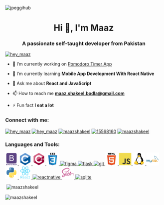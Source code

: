 
![jpeggihub](https://user-images.githubusercontent.com/62890173/141060829-3c16f2a5-3944-4d5a-9396-d18f4deb0931.gif)

<h1 align="center">Hi 👋, I'm Maaz</h1>
<h3 align="center">A passionate self-taught developer from Pakistan</h3>

<p align="left"> <a href="https://twitter.com/hey_maaz" target="blank"><img src="https://img.shields.io/twitter/follow/hey_maaz?logo=twitter&style=for-the-badge" alt="hey_maaz" /></a> </p>

- 🔭 I’m currently working on [Pomodoro Timer App](https://github.com/maazshakeel/Pomdoro-Timer)

- 🌱 I’m currently learning **Mobile App Development With React Native**

- 💬 Ask me about **React and JavaScript**

- 📫 How to reach me **maaz.shakeel.bodla@gmail.com**

- ⚡ Fun fact **I eat a lot**

<h3 align="left">Connect with me:</h3>
<p align="left">
<a href="https://dev.to/hey_maaz" target="blank"><img align="center" src="https://cdn.jsdelivr.net/npm/simple-icons@3.0.1/icons/dev-dot-to.svg" alt="hey_maaz" height="30" width="40" /></a>
<a href="https://twitter.com/hey_maaz" target="blank"><img align="center" src="https://raw.githubusercontent.com/rahuldkjain/github-profile-readme-generator/master/src/images/icons/Social/twitter.svg" alt="hey_maaz" height="30" width="40" /></a>
<a href="https://linkedin.com/in/maazshakeel" target="blank"><img align="center" src="https://raw.githubusercontent.com/rahuldkjain/github-profile-readme-generator/master/src/images/icons/Social/linked-in-alt.svg" alt="maazshakeel" height="30" width="40" /></a>
<a href="https://stackoverflow.com/users/15568160" target="blank"><img align="center" src="https://raw.githubusercontent.com/rahuldkjain/github-profile-readme-generator/master/src/images/icons/Social/stack-overflow.svg" alt="15568160" height="30" width="40" /></a>
<a href="https://codesandbox.com/maazshakeel" target="blank"><img align="center" src="https://cdn.jsdelivr.net/npm/simple-icons@3.0.1/icons/codesandbox.svg" alt="maazshakeel" height="30" width="40" /></a>
</p>

<h3 align="left">Languages and Tools:</h3>
<p align="left"> <a href="https://getbootstrap.com" target="_blank"> <img src="https://raw.githubusercontent.com/devicons/devicon/master/icons/bootstrap/bootstrap-plain-wordmark.svg" alt="bootstrap" width="40" height="40"/> </a> <a href="https://www.cprogramming.com/" target="_blank"> <img src="https://raw.githubusercontent.com/devicons/devicon/master/icons/c/c-original.svg" alt="c" width="40" height="40"/> </a> <a href="https://www.w3schools.com/cpp/" target="_blank"> <img src="https://raw.githubusercontent.com/devicons/devicon/master/icons/cplusplus/cplusplus-original.svg" alt="cplusplus" width="40" height="40"/> </a> <a href="https://www.w3schools.com/css/" target="_blank"> <img src="https://raw.githubusercontent.com/devicons/devicon/master/icons/css3/css3-original-wordmark.svg" alt="css3" width="40" height="40"/> </a> <a href="https://www.figma.com/" target="_blank"> <img src="https://www.vectorlogo.zone/logos/figma/figma-icon.svg" alt="figma" width="40" height="40"/> </a> <a href="https://flask.palletsprojects.com/" target="_blank"> <img src="https://www.vectorlogo.zone/logos/pocoo_flask/pocoo_flask-icon.svg" alt="flask" width="40" height="40"/> </a> <a href="https://git-scm.com/" target="_blank"> <img src="https://www.vectorlogo.zone/logos/git-scm/git-scm-icon.svg" alt="git" width="40" height="40"/> </a> <a href="https://www.w3.org/html/" target="_blank"> <img src="https://raw.githubusercontent.com/devicons/devicon/master/icons/html5/html5-original-wordmark.svg" alt="html5" width="40" height="40"/> </a> <a href="https://developer.mozilla.org/en-US/docs/Web/JavaScript" target="_blank"> <img src="https://raw.githubusercontent.com/devicons/devicon/master/icons/javascript/javascript-original.svg" alt="javascript" width="40" height="40"/> </a> <a href="https://www.linux.org/" target="_blank"> <img src="https://raw.githubusercontent.com/devicons/devicon/master/icons/linux/linux-original.svg" alt="linux" width="40" height="40"/> </a> <a href="https://www.mysql.com/" target="_blank"> <img src="https://raw.githubusercontent.com/devicons/devicon/master/icons/mysql/mysql-original-wordmark.svg" alt="mysql" width="40" height="40"/> </a> <a href="https://www.python.org" target="_blank"> <img src="https://raw.githubusercontent.com/devicons/devicon/master/icons/python/python-original.svg" alt="python" width="40" height="40"/> </a> <a href="https://reactjs.org/" target="_blank"> <img src="https://raw.githubusercontent.com/devicons/devicon/master/icons/react/react-original-wordmark.svg" alt="react" width="40" height="40"/> </a> <a href="https://reactnative.dev/" target="_blank"> <img src="https://reactnative.dev/img/header_logo.svg" alt="reactnative" width="40" height="40"/> </a> <a href="https://sass-lang.com" target="_blank"> <img src="https://raw.githubusercontent.com/devicons/devicon/master/icons/sass/sass-original.svg" alt="sass" width="40" height="40"/> </a> <a href="https://www.sqlite.org/" target="_blank"> <img src="https://www.vectorlogo.zone/logos/sqlite/sqlite-icon.svg" alt="sqlite" width="40" height="40"/> </a> </p>

<p>&nbsp;<img align="center" src="https://github-readme-stats.vercel.app/api?username=maazshakeel&show_icons=true&locale=en" alt="maazshakeel" /></p>

<p><img align="center" src="https://github-readme-streak-stats.herokuapp.com/?user=maazshakeel&" alt="maazshakeel" /></p>
